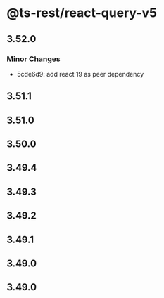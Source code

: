 # @ts-rest/react-query-v5

## 3.52.0

### Minor Changes

- 5cde6d9: add react 19 as peer dependency

## 3.51.1

## 3.51.0

## 3.50.0

## 3.49.4

## 3.49.3

## 3.49.2

## 3.49.1

## 3.49.0

## 3.49.0
